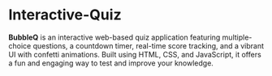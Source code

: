 # Interactive-Quiz
**BubbleQ** is an interactive web-based quiz application featuring multiple-choice questions, a countdown timer, real-time score tracking, and a vibrant UI with confetti animations. Built using HTML, CSS, and JavaScript, it offers a fun and engaging way to test and improve your knowledge.
